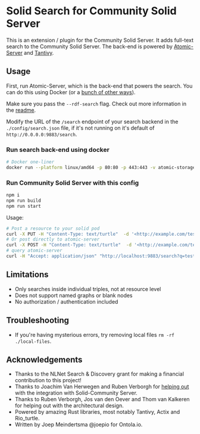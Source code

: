 # Solid Search for Community Solid Server

This is an extension / plugin for the Community Solid Server.
It adds full-text search to the Community Solid Server.
The back-end is powered by [Atomic-Server](https://github.com/joepio/atomic-data-rust/) and [Tantivy](https://github.com/quickwit-oss/tantivy).

## Usage

First, run Atomic-Server, which is the back-end that powers the search.
You can do this using Docker (or a [bunch of other ways](https://github.com/joepio/atomic-data-rust/tree/master/server#installation--getting-started)).

Make sure you pass the `--rdf-search` flag.
Check out more information in the [readme](https://github.com/joepio/atomic-data-rust/blob/master/server/rdf-search.md).

Modify the URL of the `/search` endpoint of your search backend in the `./config/search.json` file, if it's not running on it's default of `http://0.0.0.0:9883/search`.

### Run search back-end using docker

```sh
# Docker one-liner
docker run --platform linux/amd64 -p 80:80 -p 443:443 -v atomic-storage:/atomic-storage joepmeneer/atomic-server --rdf-search
```

### Run Community Solid Server with this config

```sh
npm i
npm run build
npm run start
```

Usage:

```sh
# Post a resource to your solid pod
curl -X PUT -H "Content-Type: text/turtle"  -d '<http://example.com/test> <ex:p> "testme".'  http://localhost:3000/myfile.ttl
# Or post directly to atomic-server
curl -X POST -H "Content-Type: text/turtle"  -d '<http://example.com/test> <ex:p> "testme".'   http://localhost:9883/search
# query atomic-server
curl -H "Accept: application/json" "http://localhost:9883/search?q=testme"
```

## Limitations

- Only searches inside individual triples, not at resource level
- Does not support named graphs or blank nodes
- No authorization / authentication included

## Troubleshooting

- If you're having mysterious errors, try removing local files `rm -rf ./local-files`.

## Acknowledgements

- Thanks to the NLNet Search & Discovery grant for making a financial contribution to this project!
- Thanks to Joachim Van Herwegen and Ruben Verborgh for [helping out](https://github.com/CommunitySolidServer/CommunitySolidServer/issues/275) with the integration with Solid-Community Server.
- Thanks to Ruben Verborgh, Jos van den Oever and Thom van Kalkeren for helping out with the architectural design.
- Powered by amazing Rust libraries, most notably Tantivy, Actix and Rio_turtle.
- Written by Joep Meindertsma @joepio for Ontola.io.

